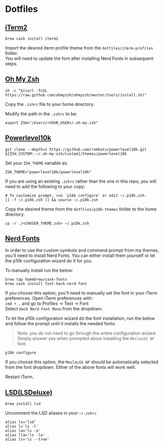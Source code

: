 # Dotfiles


## [iTerm2](https://www.iterm2.com/)

```
brew cask install iterm2
```
Import the desired iterm profile theme from the `dotfiles/iterm-profiles` folder.  
You will need to update the font after installing Nerd Fonts in subsequent steps.

## [Oh My Zsh](https://ohmyz.sh/)

```
sh -c "$(curl -fsSL https://raw.github.com/ohmyzsh/ohmyzsh/master/tools/install.sh)"
```
Copy the `.zshrc` file to your home directory.

Modify the path in the `.zshrc` to be:
```
export ZSH="/Users/<YOUR_USER>/.oh-my-zsh"
```

## [Powerlevel10k](https://github.com/romkatv/powerlevel10k)

```
git clone --depth=1 https://github.com/romkatv/powerlevel10k.git ${ZSH_CUSTOM:-~/.oh-my-zsh/custom}/themes/powerlevel10k
```
Set your `ZSH_THEME` variable as: 
```
ZSH_THEME="powerlevel10k/powerlevel10k"
```
If you are using an existing `.zshrc` rather than the one in this repo, you will need to add the following to your copy:
```
# To customize prompt, run `p10k configure` or edit ~/.p10k.zsh.
[[ -f ~/.p10k.zsh ]] && source ~/.p10k.zsh
```

Copy the desired theme from the `dotfiles/p10k-themes` folder to the home directory.

```
cp -r ./<CHOSEN_THEME.zsh> ~/.p10k.zsh
```

## [Nerd Fonts](https://github.com/ryanoasis/nerd-fonts)

In order to use the custom symbols and command prompt from my themes, you'll need to install Nerd Fonts.  You can either install them yourself or let the p10k configuration wizard do it for you.

To manually install run the below:
```
brew tap homebrew/cask-fonts
brew cask install font-hack-nerd-font
```
If you choose this option, you'll need to manually set the font in your iTerm preferences.
Open iTerm preferences with:  
`cmd + ,` and go to Profiles -> Text -> Font  
Select `Hack Nerd Font Mono` from the dropdown.

To let the p10k configuration wizard do the font installation, run the below and follow the prompt until it installs the needed fonts:
> Note: you do not need to go through the entire configuration wizard.  Simply answer yes when prompted about installing the `MesloLGS NF` font.
```
p10k configure
```
If you choose this option, the `MesloLGS NF` should be automatically selected from the font dropdown.  Either of the above fonts will work well. 

Restart iTerm.

## [LSD(LSDeluxe)](https://github.com/Peltoche/lsd)
```
brew install lsd
```
Uncomment the LSD aliases in your `~/.zshrc`
```
alias ls='lsd'
alias l='ls -l'
alias la='ls -a'
alias lla='ls -la'
alias lt='ls --tree'
```